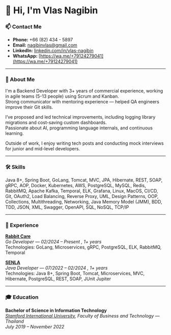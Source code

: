 # 👋 Hi, I'm Vlas Nagibin

### 📫 Contact Me
- **Phone:** +66 (82) 434 - 5897
- **Email:** [nagibinvlas@gmail.com](mailto:nagibinvlas@gmail.com)  
- **LinkedIn:** [linkedin.com/in/vlas-nagibin](https://www.linkedin.com/in/vlas-nagibin/)  
- **WhatsApp:** [https://wa.me/+79124279041](https://wa.me/+79124279041)

---

### 📌 About Me
I'm a Backend Developer with 3+ years of commercial experience, working in agile teams (5-13 people) using Scrum and Kanban.  
Strong communicator with mentoring experience — helped QA engineers improve their Git skills.  

I’ve proposed and led technical improvements, including logging library migrations and cost-saving custom dashboards.  
Passionate about AI, programming language internals, and continuous learning.  

Outside of work, I enjoy writing tech posts and conducting mock interviews for junior and mid-level developers.

---

### 🛠️ Skills  
  
Java 8+, Spring Boot, GoLang, Tomcat, MVC, JPA, Hibernate, REST, SOAP, gRPC, AOP, Docker, Kubernetes, AWS, PostgreSQL, 
MySQL, Redis, RabbitMQ, Apache Kafka, Temporal, ELK, Grafana, Linux, MacOS, CI/CD, Git, OAuth2, Load Balancing, Reverse Proxy, 
UML, Design Patterns, OOP, Collections, Multithreading, Networking, Java Memory Model (JMM), BDD, TDD, 
JSON, XML, Swagger, OpenAPI, SQL, NoSQL, TCP/IP  

---

### 💼 Experience  

**[Rabbit Care](https://rabbitcare.com/en)**  
*Go Developer* — *02/2024 – Present* *, 1+ years*  
Technologies: GoLang, Microservices, gRPC, PostgreSQL, ELK, RabbitMQ, Temporal  

**[SENLA](https://senlainc.com/)**  
*Java Developer* — *07/2022 – 02/2024* *, 1+ years*  
Technologies: Java 8+, Spring Boot, Tomcat, Microservices, MVC, Hibernate, PostgreSQL, REST, SOAP, JUnit Jupiter

---

### 🎓 Education  
**Bachelor of Science in Information Technology**  
*[Stamford International University](https://www.stamford.edu/), Faculty of Business and Technology — Thailand*  
*July 2019 – November 2022*
